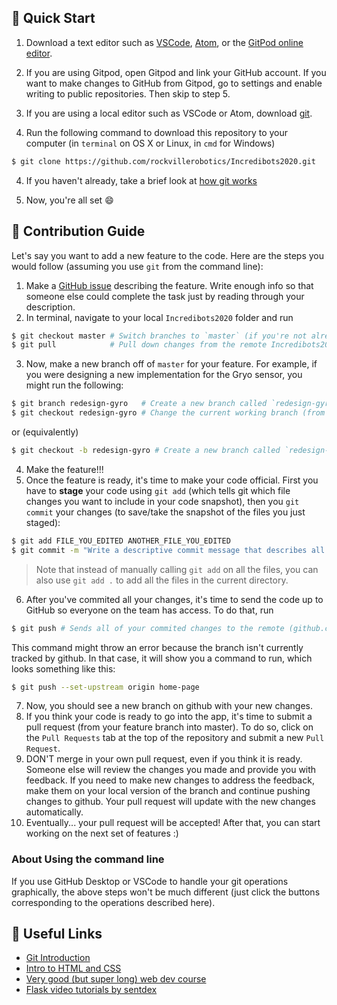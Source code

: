 ## :pushpin: Quick Start
1. Download a text editor such as [VSCode], [Atom], or the [GitPod online editor].

[VSCode]: https://code.visualstudio.com/
[Atom]: https://atom.io/
[GitPod online editor]: https://www.gitpod.io/

2. If you are using Gitpod, open Gitpod and link your GitHub account. If you want to make changes to GitHub from Gitpod, go to settings and enable writing to public repositories.
Then skip to step 5.

3. If you are using a local editor such as VSCode or Atom, download [git](https://git-scm.com/downloads).
 
4. Run the following command to download this repository to your computer (in `terminal` on OS X or Linux, in `cmd` for Windows)
```bash
$ git clone https://github.com/rockvillerobotics/Incredibots2020.git
```

4. If you haven't already, take a brief look at [how git works](https://guides.github.com/introduction/git-handbook/)

5. Now, you're all set :smile:

## :rocket: Contribution Guide
Let's say you want to add a new feature to the code. Here are the steps you would follow (assuming you use `git` from the command line):

1. Make a [GitHub issue](https://github.com/rockvillerobotics/Incredibots2020/issues) describing the feature. Write enough info so that someone else could complete the task just by reading through your description.
2. In terminal, navigate to your local `Incredibots2020` folder and run
```bash
$ git checkout master # Switch branches to `master` (if you're not already there)
$ git pull            # Pull down changes from the remote Incredibots2020 repository (on github.com)
```
3. Now, make a new branch off of `master` for your feature. For example, if you were designing a new implementation for the Gryo sensor, you might run the following:
```bash
$ git branch redesign-gyro   # Create a new branch called `redesign-gyro`
$ git checkout redesign-gyro # Change the current working branch (from `master` to `redesign-gyro`)
```
or (equivalently)
```bash
$ git checkout -b redesign-gyro # Create a new branch called `redesign-gyro` and check it out
```
4. Make the feature!!!
5. Once the feature is ready, it's time to make your code official. First you have to **stage** your code using `git add` (which tells git which file changes you want to include in your code snapshot), then you `git commit` your changes (to save/take the snapshot of the files you just staged):
```bash
$ git add FILE_YOU_EDITED ANOTHER_FILE_YOU_EDITED
$ git commit -m "Write a descriptive commit message that describes all of the changes you made"
```
> Note that instead of manually calling `git add` on all the files, you can also use `git add .` to add all the files in the current directory.
6. After you've commited all your changes, it's time to send the code up to GitHub so everyone on the team has access. To do that, run
 ```bash
 $ git push # Sends all of your commited changes to the remote (github.com)
 ```
 This command might throw an error because the branch isn't currently tracked by github. In that case, it will show you a command to run, which looks something like this:
 ```bash
 $ git push --set-upstream origin home-page
 ```
 7. Now, you should see a new branch on github with your new changes.
 8. If you think your code is ready to go into the app, it's time to submit a pull request (from your feature branch into master). To do so, click on the `Pull Requests` tab at the top of the repository and submit a new `Pull Request`.
 9. DON'T merge in your own pull request, even if you think it is ready. Someone else will review the changes you made and provide you with feedback. If you need to make new changes to address the feedback, make them on your local version of the branch and continue pushing changes to github. Your pull request will update with the new changes automatically.
 10. Eventually... your pull request will be accepted! After that, you can start working on the next set of features :)

 ### About Using the command line
 If you use GitHub Desktop or VSCode to handle your git operations graphically, the above steps won't be much different (just click the buttons corresponding to the operations described here).

 ## :link: Useful Links
 - [Git Introduction](https://guides.github.com/introduction/git-handbook/)
 - [Intro to HTML and CSS](http://learn.shayhowe.com/html-css/)
 - [Very good (but super long) web dev course](http://www.freecodecamp.com/)
 - [Flask video tutorials by sentdex](https://pythonprogramming.net/practical-flask-introduction/)

